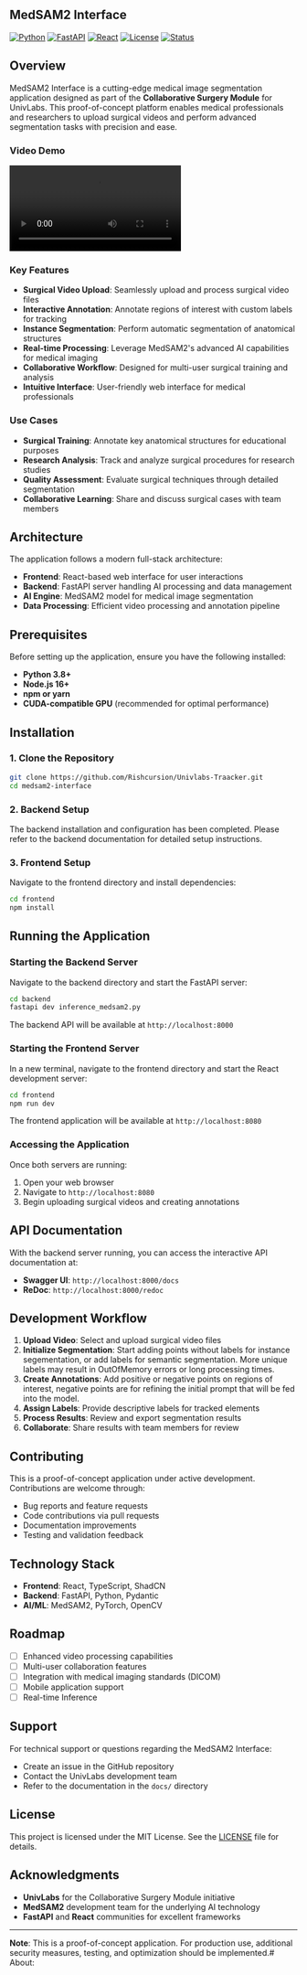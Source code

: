 ## MedSAM2 Interface

[![Python](https://img.shields.io/badge/Python-3.8%2B-blue.svg)](https://www.python.org/)
[![FastAPI](https://img.shields.io/badge/FastAPI-0.100%2B-009688.svg)](https://fastapi.tiangolo.com/)
[![React](https://img.shields.io/badge/React-18.0%2B-61DAFB.svg)](https://reactjs.org/)
[![License](https://img.shields.io/badge/License-MIT-green.svg)](LICENSE)
[![Status](https://img.shields.io/badge/Status-Proof%20of%20Concept-orange.svg)]()

## Overview

MedSAM2 Interface is a cutting-edge medical image segmentation application designed as part of the **Collaborative Surgery Module** for UnivLabs. This proof-of-concept platform enables medical professionals and researchers to upload surgical videos and perform advanced segmentation tasks with precision and ease.

### Video Demo
![Video Demo](./assets/output.mp4)
### Key Features

- **Surgical Video Upload**: Seamlessly upload and process surgical video files
- **Interactive Annotation**: Annotate regions of interest with custom labels for tracking
- **Instance Segmentation**: Perform automatic segmentation of anatomical structures
- **Real-time Processing**: Leverage MedSAM2's advanced AI capabilities for medical imaging
- **Collaborative Workflow**: Designed for multi-user surgical training and analysis
- **Intuitive Interface**: User-friendly web interface for medical professionals

### Use Cases

- **Surgical Training**: Annotate key anatomical structures for educational purposes
- **Research Analysis**: Track and analyze surgical procedures for research studies
- **Quality Assessment**: Evaluate surgical techniques through detailed segmentation
- **Collaborative Learning**: Share and discuss surgical cases with team members

## Architecture

The application follows a modern full-stack architecture:

- **Frontend**: React-based web interface for user interactions
- **Backend**: FastAPI server handling AI processing and data management
- **AI Engine**: MedSAM2 model for medical image segmentation
- **Data Processing**: Efficient video processing and annotation pipeline

## Prerequisites

Before setting up the application, ensure you have the following installed:

- **Python 3.8+**
- **Node.js 16+**
- **npm or yarn**
- **CUDA-compatible GPU** (recommended for optimal performance)

## Installation

### 1. Clone the Repository

```bash
git clone https://github.com/Rishcursion/Univlabs-Traacker.git
cd medsam2-interface
```

### 2. Backend Setup

The backend installation and configuration has been completed. Please refer to the backend documentation for detailed setup instructions.

### 3. Frontend Setup

Navigate to the frontend directory and install dependencies:

```bash
cd frontend
npm install
```

## Running the Application

### Starting the Backend Server

Navigate to the backend directory and start the FastAPI server:

```bash
cd backend
fastapi dev inference_medsam2.py
```

The backend API will be available at `http://localhost:8000`

### Starting the Frontend Server

In a new terminal, navigate to the frontend directory and start the React development server:

```bash
cd frontend
npm run dev 
```

The frontend application will be available at `http://localhost:8080`

### Accessing the Application

Once both servers are running:

1. Open your web browser
2. Navigate to `http://localhost:8080`
3. Begin uploading surgical videos and creating annotations

## API Documentation

With the backend server running, you can access the interactive API documentation at:

- **Swagger UI**: `http://localhost:8000/docs`
- **ReDoc**: `http://localhost:8000/redoc`


## Development Workflow

1. **Upload Video**: Select and upload surgical video files
2. **Initialize Segmentation**: Start adding points without labels for instance segementation, or add labels for semantic segmentation. More unique labels may result in OutOfMemory errors or long processing times. 
3. **Create Annotations**: Add positive or negative points on regions of interest, negative points are for refining the initial prompt that will be fed into the model.
4. **Assign Labels**: Provide descriptive labels for tracked elements
5. **Process Results**: Review and export segmentation results
6. **Collaborate**: Share results with team members for review

## Contributing

This is a proof-of-concept application under active development. Contributions are welcome through:

- Bug reports and feature requests
- Code contributions via pull requests
- Documentation improvements
- Testing and validation feedback

## Technology Stack

- **Frontend**: React, TypeScript, ShadCN 
- **Backend**: FastAPI, Python, Pydantic
- **AI/ML**: MedSAM2, PyTorch, OpenCV

## Roadmap

- [ ] Enhanced video processing capabilities
- [ ] Multi-user collaboration features
- [ ] Integration with medical imaging standards (DICOM)
- [ ] Mobile application support
- [ ] Real-time Inference

## Support

For technical support or questions regarding the MedSAM2 Interface:

- Create an issue in the GitHub repository
- Contact the UnivLabs development team
- Refer to the documentation in the `docs/` directory

## License

This project is licensed under the MIT License. See the [LICENSE](LICENSE) file for details.

## Acknowledgments

- **UnivLabs** for the Collaborative Surgery Module initiative
- **MedSAM2** development team for the underlying AI technology
- **FastAPI** and **React** communities for excellent frameworks

---

**Note**: This is a proof-of-concept application. For production use, additional security measures, testing, and optimization should be implemented.# About:

